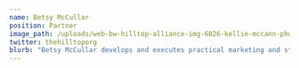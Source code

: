 ```yaml
---
name: Betsy McCullar
position: Partner
image_path: /uploads/web-bw-hilltop-alliance-img-6826-kellie-mccann-photography.jpg
twitter: thehilltoporg
blurb: "Betsy McCullar develops and executes practical marketing and strategy solutions for brands and businesses. Beginning her career in retail, Betsy left a boutique advertising and public relations firm for Forstmann, then the largest U.S.’ wool manufacturer, where she was director of strategic planning and communication. She began consulting more than a decade ago with the Jassin-O'Rourke Group, after Forstmann’s turnaround and emergence from bankruptcy. Her roster of clients has included brand owners and diversified manufacturers and associations across North America, Europe, Central America, Mexico and Asia. Recent focus has been on transactional due diligence, turnaround strategies and crisis communication.  Recent focus has largely been on working with a UK-based private equity group focused on investment opportunities where maximum long term value can be achieved by turning around under-performing brands and leveraging emerging market distribution."
---
```

